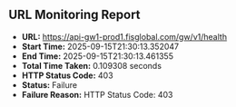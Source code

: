 ## URL Monitoring Report

- **URL:** https://api-gw1-prod1.fisglobal.com/gw/v1/health
- **Start Time:** 2025-09-15T21:30:13.352047
- **End Time:** 2025-09-15T21:30:13.461355
- **Total Time Taken:** 0.109308 seconds
- **HTTP Status Code:** 403
- **Status:** Failure
- **Failure Reason:** HTTP Status Code: 403
